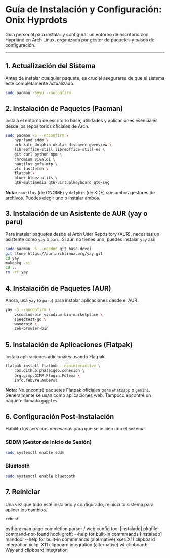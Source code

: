 # Guía de Instalación y Configuración: Onix Hyprdots

Guía personal para instalar y configurar un entorno de escritorio con Hyprland en Arch Linux, organizada por gestor de paquetes y pasos de configuración.

---

## 1. Actualización del Sistema

Antes de instalar cualquier paquete, es crucial asegurarse de que el sistema esté completamente actualizado.

```bash
sudo pacman -Syyu --noconfirm
```

## 2. Instalación de Paquetes (Pacman)

Instala el entorno de escritorio base, utilidades y aplicaciones esenciales desde los repositorios oficiales de Arch.

```bash
sudo pacman -S --noconfirm \
    hyprland sddm \
    ark kate dolphin okular discover gwenview \
    libreoffice-still libreoffice-still-es \
    git curl python npm \
    chromium vivaldi \
    nautilus gvfs-mtp \
    vlc fastfetch \
    flatpak \
    bluez bluez-utils \
    qt6-multimedia qt6-virtualkeyboard qt6-svg
```

**Nota:** `nautilus` (de GNOME) y `dolphin` (de KDE) son ambos gestores de archivos. Puedes elegir uno o instalar ambos.

## 3. Instalación de un Asistente de AUR (yay o paru)

Para instalar paquetes desde el Arch User Repository (AUR), necesitas un asistente como `yay` o `paru`. Si aún no tienes uno, puedes instalar `yay` así:

```bash
sudo pacman -S --needed git base-devel
git clone https://aur.archlinux.org/yay.git
cd yay
makepkg -si
cd ..
rm -rf yay
```

## 4. Instalación de Paquetes (AUR)

Ahora, usa `yay` (o `paru`) para instalar aplicaciones desde el AUR.

```bash
yay -S --noconfirm \
    vscodium-bin vscodium-bin-marketplace \
    speedtest-go \
    waydroid \
    zen-browser-bin
```

## 5. Instalación de Aplicaciones (Flatpak)

Instala aplicaciones adicionales usando Flatpak.

```bash
flatpak install flathub --noninteractive \
    com.github.phase1geo.cohesion \
    org.gimp.GIMP.Plugin.Fotema \
    info.febvre.Amberol
```

**Nota:** No encontré paquetes Flatpak oficiales para `whatsapp` o `gemini`. Generalmente se usan como aplicaciones web. Tampoco encontré un paquete llamado `gapples`.

## 6. Configuración Post-Instalación

Habilita los servicios necesarios para que se inicien con el sistema.

### SDDM (Gestor de Inicio de Sesión)
```bash
sudo systemctl enable sddm
```

### Bluetooth
```bash
sudo systemctl enable bluetooth
```

## 7. Reiniciar

Una vez que todo esté instalado y configurado, reinicia tu sistema para aplicar los cambios.

```bash
reboot
```

 python: man page
    completion parser /
    web config tool
    [instalado]
    pkgfile:
    command-not-found hook
    groff: --help for
    built-in commmands
    [instalado]
    mandoc: --help for
    built-in commmands
    (alternative)
    xsel: X11 clipboard
    integration
    xclip: X11 clipboard
    integration
    (alternative)
    wl-clipboard: Wayland
    clipboard integration